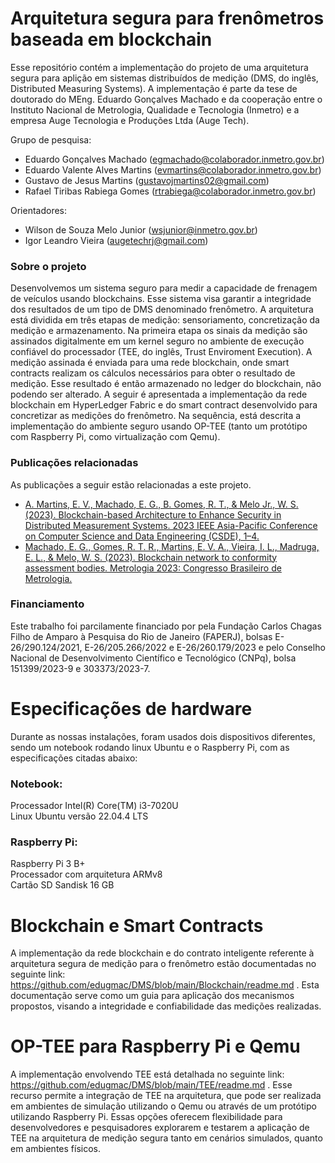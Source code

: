 # Arquitetura segura para frenômetros baseada em blockchain
Esse repositório contém a implementação do projeto de uma arquitetura segura para aplição em sistemas distribuídos de medição (DMS, do inglês, Distributed Measuring Systems). A implementação é parte da tese de doutorado do MEng. Eduardo Gonçalves Machado e da cooperação entre o Instituto Nacional de Metrologia, Qualidade e Tecnologia (Inmetro) e a empresa Auge Tecnologia e Produções Ltda (Auge Tech).

Grupo de pesquisa:
* Eduardo Gonçalves Machado (egmachado@colaborador.inmetro.gov.br)
* Eduardo Valente Alves Martins (evmartins@colaborador.inmetro.gov.br)
* Gustavo de Jesus Martins (gustavojmartins02@gmail.com)
* Rafael Tiribas Rabiega Gomes (rtrabiega@colaborador.inmetro.gov.br)

Orientadores:
* Wilson de Souza Melo Junior (wsjunior@inmetro.gov.br)
* Igor Leandro Vieira (augetechrj@gmail.com)

### Sobre o projeto
Desenvolvemos um sistema seguro para medir a capacidade de frenagem de veículos usando blockchains. Esse sistema visa garantir a integridade dos resultados de um tipo de DMS denominado frenômetro. A arquitetura está dividida em três etapas de medição: sensoriamento, concretização da medição e armazenamento. Na primeira etapa os sinais da medição são assinados digitalmente em um kernel seguro no ambiente de execução confiável do processador (TEE, do inglês, Trust Enviroment Execution). A medição assinada é enviada para uma rede blockchain, onde smart contracts realizam os cálculos necessários para obter o resultado de medição. Esse resultado é então armazenado no ledger do blockchain, não podendo ser alterado. A seguir é apresentada a implementação da rede blockchain em HyperLedger Fabric e do smart contract desenvolvido para concretizar as medições do frenômetro. Na sequência, está descrita a implementação do ambiente seguro usando OP-TEE (tanto um protótipo com Raspberry Pi, como virtualização com Qemu).

### Publicações relacionadas
As publicações a seguir estão relacionadas a este projeto.

* [A. Martins, E. V., Machado, E. G., B. Gomes, R. T., & Melo Jr., W. S. (2023). Blockchain-based Architecture to Enhance Security in Distributed Measurement Systems. 2023 IEEE Asia-Pacific Conference on Computer Science and Data Engineering (CSDE), 1–4.](10.1109/CSDE59766.2023.10487656)
* [Machado, E. G., Gomes, R. T. R., Martins, E. V. A., Vieira, I. L., Madruga, E. L., & Melo, W. S. (2023). Blockchain network to conformity assessment bodies. Metrologia 2023: Congresso Brasileiro de Metrologia.](https://metrologia2023.org.br/?page_id=6627)

### Financiamento
Este trabalho foi parcilamente financiado por pela Fundação Carlos Chagas Filho de Amparo à Pesquisa do Rio de Janeiro (FAPERJ), bolsas E-26/290.124/2021, E-26/205.266/2022 e E-26/260.179/2023 e pelo Conselho Nacional de Desenvolvimento Científico e Tecnológico (CNPq), bolsa 151399/2023-9 e 303373/2023-7.

# Especificações de hardware
Durante as nossas instalações, foram usados dois dispositivos diferentes, sendo um notebook rodando linux Ubuntu e o Raspberry Pi, com as especificações citadas abaixo:
### Notebook:
Processador Intel(R) Core(TM) i3-7020U<br>
Linux Ubuntu versão 22.04.4 LTS

### Raspberry Pi:
Raspberry Pi 3 B+<br>
Processador com arquitetura ARMv8<br>
Cartão SD Sandisk 16 GB

# Blockchain e Smart Contracts

A implementação da rede blockchain e do contrato inteligente referente à arquitetura segura de medição para o frenômetro estão  documentadas no seguinte link: https://github.com/edugmac/DMS/blob/main/Blockchain/readme.md . Esta documentação serve como um guia para aplicação dos mecanismos propostos, visando a integridade e confiabilidade das medições realizadas.

# OP-TEE para Raspberry Pi e Qemu

A implementação envolvendo TEE está detalhada no seguinte link: https://github.com/edugmac/DMS/blob/main/TEE/readme.md . Esse recurso permite a integração de TEE na arquitetura, que pode ser realizada em ambientes de simulação utilizando o Qemu ou através de um protótipo utilizando Raspberry Pi. Essas opções oferecem flexibilidade para desenvolvedores e pesquisadores explorarem e testarem a aplicação de TEE na arquitetura de medição segura tanto em cenários simulados, quanto em ambientes físicos.
